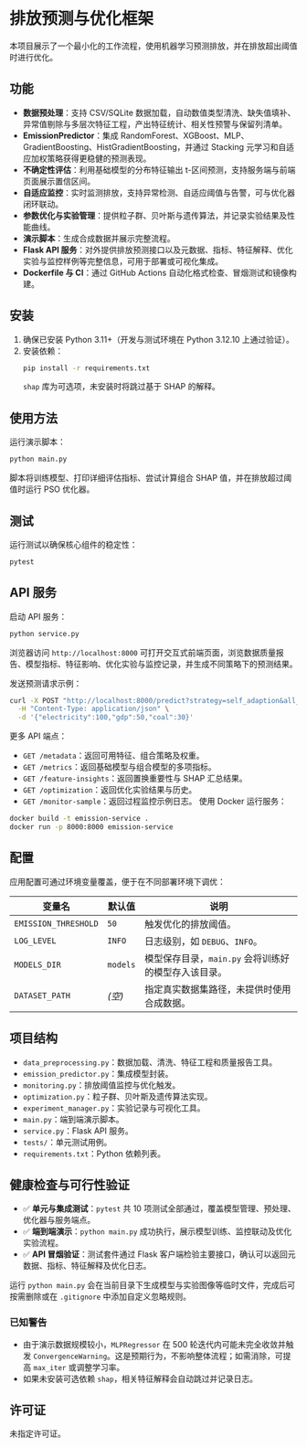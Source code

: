 # 排放预测与优化框架

本项目展示了一个最小化的工作流程，使用机器学习预测排放，并在排放超出阈值时进行优化。

## 功能
- **数据预处理**：支持 CSV/SQLite 数据加载，自动数值类型清洗、缺失值填补、异常值剔除与多层次特征工程，产出特征统计、相关性预警与保留列清单。
- **EmissionPredictor**：集成 RandomForest、XGBoost、MLP、GradientBoosting、HistGradientBoosting，并通过 Stacking 元学习和自适应加权策略获得更稳健的预测表现。
- **不确定性评估**：利用基础模型的分布特征输出 t-区间预测，支持服务端与前端页面展示置信区间。
- **自适应监控**：实时监测排放，支持异常检测、自适应阈值与告警，可与优化器闭环联动。
- **参数优化与实验管理**：提供粒子群、贝叶斯与遗传算法，并记录实验结果及性能曲线。
- **演示脚本**：生成合成数据并展示完整流程。
- **Flask API 服务**：对外提供排放预测接口以及元数据、指标、特征解释、优化实验与监控样例等完整信息，可用于部署或可视化集成。
- **Dockerfile 与 CI**：通过 GitHub Actions 自动化格式检查、冒烟测试和镜像构建。

## 安装
1. 确保已安装 Python 3.11+（开发与测试环境在 Python 3.12.10 上通过验证）。
2. 安装依赖：
   ```bash
   pip install -r requirements.txt
   ```
   `shap` 库为可选项，未安装时将跳过基于 SHAP 的解释。

## 使用方法
运行演示脚本：
```bash
python main.py
```
脚本将训练模型、打印详细评估指标、尝试计算组合 SHAP 值，并在排放超过阈值时运行 PSO 优化器。

## 测试
运行测试以确保核心组件的稳定性：
```bash
pytest
```

## API 服务
启动 API 服务：
```bash
python service.py
```
浏览器访问 `http://localhost:8000` 可打开交互式前端页面，浏览数据质量报告、模型指标、特征影响、优化实验与监控记录，并生成不同策略下的预测结果。

发送预测请求示例：
```bash
curl -X POST "http://localhost:8000/predict?strategy=self_adaption&all_strategies=true" \
  -H "Content-Type: application/json" \
  -d '{"electricity":100,"gdp":50,"coal":30}'
```

更多 API 端点：
- `GET /metadata`：返回可用特征、组合策略及权重。
- `GET /metrics`：返回基础模型与组合模型的多项指标。
- `GET /feature-insights`：返回置换重要性与 SHAP 汇总结果。
- `GET /optimization`：返回优化实验结果与历史。
- `GET /monitor-sample`：返回过程监控示例日志。
使用 Docker 运行服务：
```bash
docker build -t emission-service .
docker run -p 8000:8000 emission-service
```

## 配置
应用配置可通过环境变量覆盖，便于在不同部署环境下调优：

| 变量名 | 默认值 | 说明 |
| --- | --- | --- |
| `EMISSION_THRESHOLD` | `50` | 触发优化的排放阈值。 |
| `LOG_LEVEL` | `INFO` | 日志级别，如 `DEBUG`、`INFO`。 |
| `MODELS_DIR` | `models` | 模型保存目录，`main.py` 会将训练好的模型存入该目录。 |
| `DATASET_PATH` | _(空)_ | 指定真实数据集路径，未提供时使用合成数据。 |

## 项目结构
- `data_preprocessing.py`：数据加载、清洗、特征工程和质量报告工具。
- `emission_predictor.py`：集成模型封装。
- `monitoring.py`：排放阈值监控与优化触发。
- `optimization.py`：粒子群、贝叶斯及遗传算法实现。
- `experiment_manager.py`：实验记录与可视化工具。
- `main.py`：端到端演示脚本。
- `service.py`：Flask API 服务。
- `tests/`：单元测试用例。
- `requirements.txt`：Python 依赖列表。

## 健康检查与可行性验证
- ✅ **单元与集成测试**：`pytest` 共 10 项测试全部通过，覆盖模型管理、预处理、优化器与服务端点。
- ✅ **端到端演示**：`python main.py` 成功执行，展示模型训练、监控联动及优化实验流程。
- ✅ **API 冒烟验证**：测试套件通过 Flask 客户端检验主要接口，确认可以返回元数据、指标、特征解释及优化日志。

运行 `python main.py` 会在当前目录下生成模型与实验图像等临时文件，完成后可按需删除或在 `.gitignore` 中添加自定义忽略规则。

### 已知警告
- 由于演示数据规模较小，`MLPRegressor` 在 500 轮迭代内可能未完全收敛并触发 `ConvergenceWarning`。这是预期行为，不影响整体流程；如需消除，可提高 `max_iter` 或调整学习率。
- 如果未安装可选依赖 `shap`，相关特征解释会自动跳过并记录日志。

## 许可证
未指定许可证。


